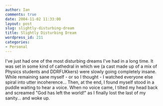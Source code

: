 ```yaml
---
author: Ian
comments: true
date: 2004-11-02 11:33:00
layout: post
slug: slightly-disturbing-dream
title: Slightly Disturbing Dream
wordpress_id: 211
categories:
- Personal
---
```


I've just had one of the most disturbing dreams I've had in a long time.  It was set in some kind of cathedral in which we (a cast made up of a mix of Physics students and DDRFUKkers) were slowly going completely insane.  While remaining sane myself - or so I thought - I watched everyone else spiral into utter incoherence...  Then, at the end, I found myself stood in a puddle waiting to hear a voice.  When no voice came, I tilted my head back and screamed "God has left the world!" as I finally lost the last of my sanity... and woke up.
